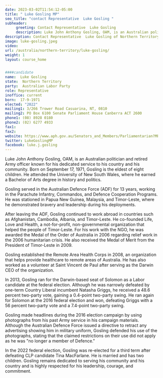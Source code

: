 ```yaml
---
date: 2023-03-02T11:54:12-05:00
title: " Luke Gosling MP"
seo_title: "contact Representative  Luke Gosling "
subheader:
     greeting: Contact Representative  Luke Gosling
     description: Luke John Anthony Gosling, OAM, is an Australian politician and retired Army officer known for his dedicated service to his country and his community.
description: Contact Representative  Luke Gosling of Northern Territory. Contact information for  Luke Gosling includes email address, phone number, and mailing address.
image: luke-gosling.jpeg
video:
url: /australia/northern-territory/luke-gosling/
weight: 1
layout: course_home


####candidate
name:  Luke Gosling 
state:	Northern Territory
party:	Australian Labor Party
role: Representative
inoffice: current
born:  17-9-1971
elected: "2022"
mailing1: 3/266 Trower Road Casuarina, NT, 0810
mailing2: PO Box 6100 Senate Parliament House Canberra ACT 2600
phone1:	(08) 8928 0180
phone2: (02) 6277 4933
fax1:
fax2:
website: https://www.aph.gov.au/Senators_and_Members/Parliamentarian?MPID=245392
twitter: LukeGoslingMP
facebook: luke.j.gosling
---
```

Luke John Anthony Gosling, OAM, is an Australian politician and retired Army officer known for his dedicated service to his country and his community. Born on September 17, 1971, Gosling is the eldest of eight children. He attended the University of New South Wales, where he earned a Bachelor of Arts degree in history and politics.

Gosling served in the Australian Defence Force (ADF) for 13 years, working in the Parachute Infantry, Commandos, and Defence Cooperation Programs. He was stationed in Papua New Guinea, Malaysia, and Timor-Leste, where he demonstrated bravery and leadership during his deployments.

After leaving the ADF, Gosling continued to work abroad in countries such as Afghanistan, Cambodia, Albania, and Timor-Leste. He co-founded Life, Love and Health, a not-for-profit, non-governmental organization that helped the people of Timor-Leste. For his work with the NGO, he was awarded the Medal of the Order of Australia in 2006 regarding relief work in the 2006 humanitarian crisis. He also received the Medal of Merit from the President of Timor-Leste in 2009.

Gosling established the Remote Area Health Corps in 2008, an organization that helps provide healthcare to remote areas of Australia. He has also worked as a volunteer at Saint Vincent de Paul after serving as the Darwin CEO of the organization.

In 2013, Gosling ran for the Darwin-based seat of Solomon as a Labor candidate at the federal election. Although he was narrowly defeated by one-term Country Liberal incumbent Natasha Griggs, he received a 48.6 percent two-party vote, gaining a 0.4-point two-party swing. He ran again for Solomon at the 2016 federal election and won, defeating Griggs with a 56 percent two-party vote and a 7.4-point two-party swing.

Gosling made headlines during the 2016 election campaign by using photographs from his past Army service in his campaign materials. Although the Australian Defence Force issued a directive to retract any advertising showing him in military uniform, Gosling defended his use of the photographs, stating that the claimed restrictions on their use did not apply as he was "no longer a member of Defence."

In the 2022 federal election, Gosling was re-elected for a third term after defeating CLP candidate Tina MacFarlane. He is married and has two children. Gosling remains dedicated to serving his community and his country and is highly respected for his leadership, courage, and commitment.